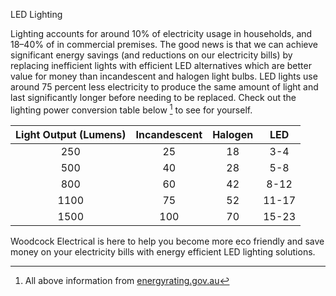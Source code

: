 LED Lighting

Lighting accounts for around 10% of electricity usage in households, and 18–40% of in commercial premises.
The good news is that we can achieve significant energy savings (and reductions on our electricity bills) by replacing inefficient lights with efficient LED alternatives which are better value for money than incandescent and halogen light bulbs.
LED lights use around 75 percent less electricity to produce the same amount of light and last significantly longer before needing to be replaced. 
Check out the lighting power conversion table below [^1] to see for yourself.

[^1]: All above information from [energyrating.gov.au](https://www.energyrating.gov.au/products/lighting)

| Light Output (Lumens) | Incandescent | Halogen | LED |
|:---:|:---:|:---:|:---:| 
| 250 | 25 | 18 | 3-4 |
| 500 | 40 | 28 | 5-8 |
| 800 | 60 | 42 | 8-12 |
| 1100 | 75 | 52 | 11-17 |
| 1500 | 100 | 70 | 15-23 |


Woodcock Electrical is here to help you become more eco friendly and save money on your electricity bills with energy efficient LED lighting solutions. 


